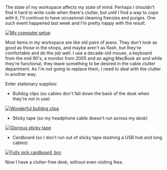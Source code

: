 <!--
.. title: Reducing cable clutter with stationary supplies
.. slug: reducing-cable-clutter-with-stationary-supplies
.. date: 2013/02/20 07:37:27
.. spellcheck_exceptions: 
.. tags: Technology
.. link: 
.. description: 
-->


The state of my workspace affects my state of mind. Perhaps I shouldn't find it hard to write code when there's clutter, but until I find a way to cope with it, I'll continue to have occasional cleaning frenzies and purges. One such event happened last week and I'm pretty happy with the result.

[![My computer setup](https://farm9.staticflickr.com/8107/8484480837_4761530165_z.jpg)](http://www.flickr.com/photos/edwin_steele/8484480837/)

Most items in my workspace are like old pairs of jeans. They don't look as good as those in the shops, and maybe aren't as flash, but they're comfortable and do the job well. I use a decade-old mouse, a keyboard from the mid 90's, a monitor from 2005 and an aging MacBook air and while they're functional, they leave something to be desired in the cable clutter department. As I'm not going to replace them, I need to deal with the clutter in another way.

Enter stationary supplies:

-   Bulldog clips (so cables don't fall down the back of the desk when they're not in use)

[![Wonderful bulldog clips](https://farm9.staticflickr.com/8230/8491900366_ffdbeac598_z.jpg)](http://www.flickr.com/photos/edwin_steele/8491900366/)

-   Sticky tape (so my headphone cable doesn't run across my desk)

[![Glorious sticky tape](https://farm9.staticflickr.com/8370/8490798077_e3e6c25ffa_z.jpg)](http://www.flickr.com/photos/edwin_steele/8490798077/)

-   Cardboard (so I don't run out of sticky tape stashing a USB hub and long cables)

[![Fully sick cardboard, bro](https://farm9.staticflickr.com/8097/8491899784_e8bd7c1440_z.jpg)](http://www.flickr.com/photos/edwin_steele/8491899784/)

Now I have a clutter-free desk, without even visiting Ikea.

